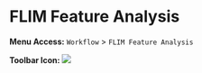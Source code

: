 # FLIM Feature Analysis

**Menu Access:** `Workflow` > `FLIM Feature Analysis`

**Toolbar Icon:** ![](/images/plot/heatmap.png)

